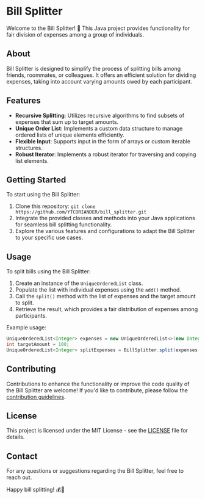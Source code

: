 # Bill Splitter
Welcome to the Bill Splitter! 💸 This Java project provides functionality for fair division of expenses among a group of individuals.

## About
Bill Splitter is designed to simplify the process of splitting bills among friends, roommates, or colleagues. It offers an efficient solution for dividing expenses, taking into account varying amounts owed by each participant.

## Features
- **Recursive Splitting**: Utilizes recursive algorithms to find subsets of expenses that sum up to target amounts.
- **Unique Order List**: Implements a custom data structure to manage ordered lists of unique elements efficiently.
- **Flexible Input**: Supports input in the form of arrays or custom iterable structures.
- **Robust Iterator**: Implements a robust iterator for traversing and copying list elements.

## Getting Started
To start using the Bill Splitter:

1. Clone this repository: `git clone https://github.com/YTCORIANDER/bill_splitter.git`
2. Integrate the provided classes and methods into your Java applications for seamless bill splitting functionality.
3. Explore the various features and configurations to adapt the Bill Splitter to your specific use cases.

## Usage
To split bills using the Bill Splitter:

1. Create an instance of the `UniqueOrderedList` class.
2. Populate the list with individual expenses using the `add()` method.
3. Call the `split()` method with the list of expenses and the target amount to split.
4. Retrieve the result, which provides a fair distribution of expenses among participants.

Example usage:
```java
UniqueOrderedList<Integer> expenses = new UniqueOrderedList<>(new Integer[]{10, 20, 30, 40, 50});
int targetAmount = 100;
UniqueOrderedList<Integer> splitExpenses = BillSplitter.split(expenses, targetAmount);
```

## Contributing
Contributions to enhance the functionality or improve the code quality of the Bill Splitter are welcome! If you'd like to contribute, please follow the [contribution guidelines](CONTRIBUTING.md).

## License
This project is licensed under the MIT License - see the [LICENSE](LICENSE) file for details.

## Contact
For any questions or suggestions regarding the Bill Splitter, feel free to reach out.

Happy bill splitting! 💰📑
